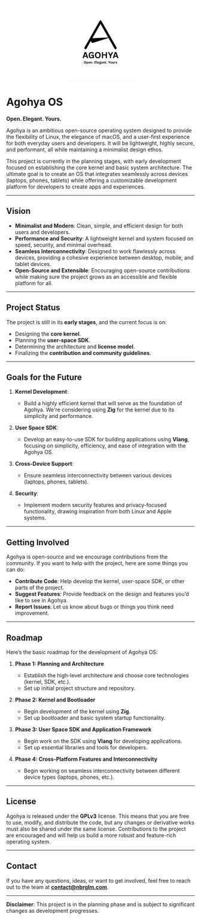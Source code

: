 <p align="center">
  <img src="https://github.com/nbrglm/agohya/raw/main/docs/images/logo.png" alt="Agohya Logo" width="200"/>
</p>

# **Agohya OS**

**Open. Elegant. Yours.**

Agohya is an ambitious open-source operating system designed to provide the flexibility of Linux, the elegance of macOS, and a user-first experience for both everyday users and developers. It will be lightweight, highly secure, and performant, all while maintaining a minimalist design ethos.

This project is currently in the planning stages, with early development focused on establishing the core kernel and basic system architecture. The ultimate goal is to create an OS that integrates seamlessly across devices (laptops, phones, tablets) while offering a customizable development platform for developers to create apps and experiences.

---

## **Vision**

- **Minimalist and Modern**: Clean, simple, and efficient design for both users and developers.
- **Performance and Security**: A lightweight kernel and system focused on speed, security, and minimal overhead.
- **Seamless Interconnectivity**: Designed to work flawlessly across devices, providing a cohesive experience between desktop, mobile, and tablet devices.
- **Open-Source and Extensible**: Encouraging open-source contributions while making sure the project grows as an accessible and flexible platform for all.

---

## **Project Status**

The project is still in its **early stages**, and the current focus is on:

- Designing the **core kernel**.
- Planning the **user-space SDK**.
- Determining the architecture and **license model**.
- Finalizing the **contribution and community guidelines**.

---

## **Goals for the Future**

1. **Kernel Development**:
   - Build a highly efficient kernel that will serve as the foundation of Agohya. We're considering using **Zig** for the kernel due to its simplicity and performance.

2. **User Space SDK**:
   - Develop an easy-to-use SDK for building applications using **Vlang**, focusing on simplicity, efficiency, and ease of integration with the Agohya OS.
   
3. **Cross-Device Support**:
   - Ensure seamless interconnectivity between various devices (laptops, phones, tablets).

4. **Security**:
   - Implement modern security features and privacy-focused functionality, drawing inspiration from both Linux and Apple systems.

---

## **Getting Involved**

Agohya is open-source and we encourage contributions from the community. If you want to help with the project, here are some things you can do:

- **Contribute Code**: Help develop the kernel, user-space SDK, or other parts of the project.
- **Suggest Features**: Provide feedback on the design and features you’d like to see in Agohya.
- **Report Issues**: Let us know about bugs or things you think need improvement.

---

## **Roadmap**

Here’s the basic roadmap for the development of Agohya OS:

1. **Phase 1: Planning and Architecture**
   - Establish the high-level architecture and choose core technologies (kernel, SDK, etc.).
   - Set up initial project structure and repository.

2. **Phase 2: Kernel and Bootloader**
   - Begin development of the kernel using **Zig**.
   - Set up bootloader and basic system startup functionality.

3. **Phase 3: User Space SDK and Application Framework**
   - Begin work on the SDK using **Vlang** for developing applications.
   - Set up essential libraries and tools for developers.

4. **Phase 4: Cross-Platform Features and Interconnectivity**
   - Begin working on seamless interconnectivity between different device types (laptops, phones, etc.).

---

## **License**

Agohya is released under the **GPLv3** license. This means that you are free to use, modify, and distribute the code, but any changes or derivative works must also be shared under the same license. Contributions to the project are encouraged and will help us build a more robust and feature-rich operating system.

---

## **Contact**

If you have any questions, ideas, or want to get involved, feel free to reach out to the team at **[contact@nbrglm.com](mailto:contact@nbrglm.com)**.

---

**Disclaimer**: This project is in the planning phase and is subject to significant changes as development progresses.
